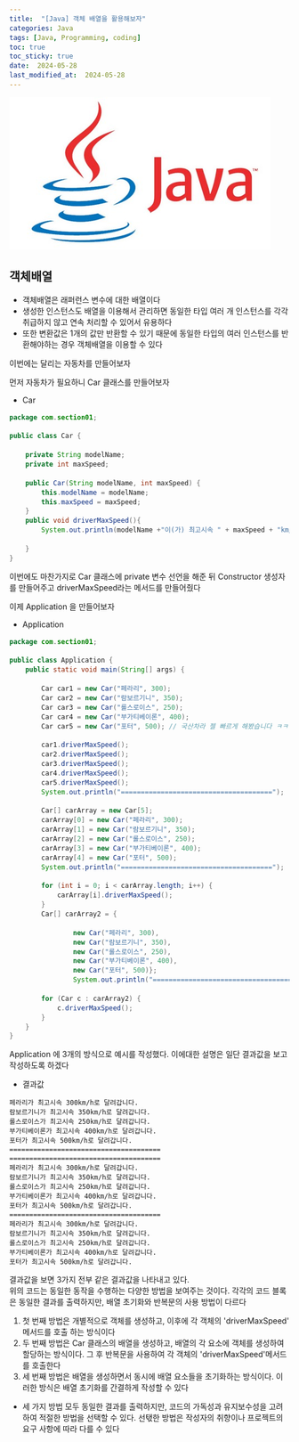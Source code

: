 ```yaml
---
title:  "[Java] 객체 배열을 활용해보자" 
categories: Java
tags: [Java, Programming, coding]
toc: true
toc_sticky: true
date:  2024-05-28
last_modified_at:  2024-05-28
---
```


![java.png](/assets/images/java.png)

## 객체배열
- 객체배열은 래퍼런스 변수에 대한 배열이다
- 생성한 인스턴스도 배열을 이용해서 관리하면 동일한 타입 여러 개 인스턴스를 각각 취급하지 않고 연속 처리할 수 있어서 유용하다
- 또한 변환값은 1개의 값만 반환할 수 있기 때문에 동일한 타입의 여러 인스턴스를 반환해야하는 경우 객체배열을 이용할 수 있다

이번에는 달리는 자동차를 만들어보자

먼저 자동차가 필요하니 Car 클래스를 만들어보자

- Car

```java
package com.section01;

public class Car {
    
    private String modelName;
    private int maxSpeed;

    public Car(String modelName, int maxSpeed) {
        this.modelName = modelName;
        this.maxSpeed = maxSpeed;
    }
    public void driverMaxSpeed(){
        System.out.println(modelName +"이(가) 최고시속 " + maxSpeed + "km/h로 달려갑니다.");
        
    }
}
```

이번에도 마찬가지로 Car 클래스에 private 변수 선언을 해준 뒤 Constructor 생성자를 만들어주고 driverMaxSpeed라는 메서드를 만들어줬다

이제 Application 을 만들어보자

- Application

```java
package com.section01;

public class Application {
    public static void main(String[] args) {

        Car car1 = new Car("페라리", 300);
        Car car2 = new Car("람보르기니", 350);
        Car car3 = new Car("롤스로이스", 250);
        Car car4 = new Car("부가티베이론", 400);
        Car car5 = new Car("포터", 500); // 국산차라 젤 빠르게 해봤습니다 ㅋㅋ

        car1.driverMaxSpeed();
        car2.driverMaxSpeed();
        car3.driverMaxSpeed();
        car4.driverMaxSpeed();
        car5.driverMaxSpeed();
        System.out.println("======================================");

        Car[] carArray = new Car[5];
        carArray[0] = new Car("페라리", 300);
        carArray[1] = new Car("람보르기니", 350);
        carArray[2] = new Car("롤스로이스", 250);
        carArray[3] = new Car("부가티베이론", 400);
        carArray[4] = new Car("포터", 500);
        System.out.println("======================================");

        for (int i = 0; i < carArray.length; i++) {
            carArray[i].driverMaxSpeed();
        }
        Car[] carArray2 = {

                new Car("페라리", 300),
                new Car("람보르기니", 350),
                new Car("롤스로이스", 250),
                new Car("부가티베이론", 400),
                new Car("포터", 500)};
                System.out.println("======================================");

        for (Car c : carArray2) {
            c.driverMaxSpeed();
        }
    }
}
```
Application 에 3개의 방식으로 예시를 작성했다.
이에대한 설명은 일단 결과값을 보고 작성하도록 하겠다

- 결과값

```
페라리가 최고시속 300km/h로 달려갑니다.
람보르기니가 최고시속 350km/h로 달려갑니다.
롤스로이스가 최고시속 250km/h로 달려갑니다.
부가티베이론가 최고시속 400km/h로 달려갑니다.
포터가 최고시속 500km/h로 달려갑니다.
======================================
======================================
페라리가 최고시속 300km/h로 달려갑니다.
람보르기니가 최고시속 350km/h로 달려갑니다.
롤스로이스가 최고시속 250km/h로 달려갑니다.
부가티베이론가 최고시속 400km/h로 달려갑니다.
포터가 최고시속 500km/h로 달려갑니다.
======================================
페라리가 최고시속 300km/h로 달려갑니다.
람보르기니가 최고시속 350km/h로 달려갑니다.
롤스로이스가 최고시속 250km/h로 달려갑니다.
부가티베이론가 최고시속 400km/h로 달려갑니다.
포터가 최고시속 500km/h로 달려갑니다.
```

결과값을 보면 3가지 전부 같은 결과값을 나타내고 있다.<br>
위의 코드는 동일한 동작을 수행하는 다양한 방법을 보여주는 것이다. 각각의 코드 블록은 동일한 결과를 출력하지만, 배열 초기화와 반복문의 사용 방법이 다르다
1. 첫 번째 방법은 개별적으로 객체를 생성하고, 이후에 각 객체의 'driverMaxSpeed' 메서드를 호출 하는 방식이다
2. 두 번째 방법은 Car 클래스의 배열을 생성하고, 배열의 각 요소에 객체를 생성하여 할당하는 방식이다. 그 후 반복문을 사용하여 각 객체의 'driverMaxSpeed'메서드를 호출한다
3. 세 번째 방법은 배열을 생성하면서 동시에 배열 요소들을 초기화하는 방식이다. 이러한 방식은 배열 초기화를 간결하게 작성할 수 있다

- 세 가지 방법 모두 동일한 결과를 출력하지만, 코드의 가독성과 유지보수성을 고려하여 적절한 방법을 선택할 수 있다. 선탟한 방법은 작성자의 취향이나 프로젝트의 요구 사항에 따라 다를 수 있다


